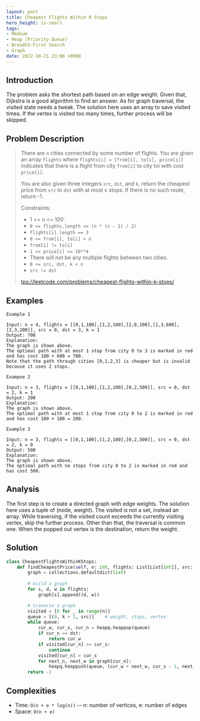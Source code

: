 ```yaml
---
layout: post
title: Cheapest Flights Within K Stops
hero_height: is-small
tags:
- Medium
- Heap (Priority Queue)
- Breadth-First Search
- Graph
date: 2022-10-21 23:08 +0900
---
```

## Introduction
The problem asks the shortest path based on an edge weight.
Given that, Dijkstra is a good algorithm to find an answer.
As for graph traversal, the visited state needs a tweak.
The solution here uses an array to save visited times.
If the vertex is visited too many times, further process will be skipped.

## Problem Description
> There are `n` cities connected by some number of flights. You are given an array `flights` where
> `flights[i] = [from[i], to[i], price[i]]` indicates that there is a flight from city `from[i]` to city toi with cost
> `price[i]`.
>
> You are also given three integers `src`, `dst`, and `k`, return the cheapest price from `src` to `dst` with
> at most `k` stops. If there is no such route, return -1.
>
> Constraints:
> - 1 <= n <= 100`
> - `0 <= flights.length <= (n * (n - 1) / 2)`
> - `flights[i].length == 3`
> - `0 <= from[i], to[i] < n`
> - `from[i] != to[i]`
> - `1 <= price[i] <= 10**4`
> - There will not be any multiple flights between two cities.
> - `0 <= src, dst, k < n`
> - `src != dst`
>
> [tps://leetcode.com/problems/cheapest-flights-within-k-stops/](tps://leetcode.com/problems/cheapest-flights-within-k-stops/)

## Examples
```
Example 1

Input: n = 4, flights = [[0,1,100],[1,2,100],[2,0,100],[1,3,600],[2,3,200]], src = 0, dst = 3, k = 1
Output: 700
Explanation:
The graph is shown above.
The optimal path with at most 1 stop from city 0 to 3 is marked in red and has cost 100 + 600 = 700.
Note that the path through cities [0,1,2,3] is cheaper but is invalid because it uses 2 stops.
```

```
Exampoe 2

Input: n = 3, flights = [[0,1,100],[1,2,100],[0,2,500]], src = 0, dst = 2, k = 1
Output: 200
Explanation:
The graph is shown above.
The optimal path with at most 1 stop from city 0 to 2 is marked in red and has cost 100 + 100 = 200.
```

```
Example 3

Input: n = 3, flights = [[0,1,100],[1,2,100],[0,2,500]], src = 0, dst = 2, k = 0
Output: 500
Explanation:
The graph is shown above.
The optimal path with no stops from city 0 to 2 is marked in red and has cost 500.
```

## Analysis
The first step is to create a directed graph with edge weights.
The solution here uses a tuple of (node, weight).
The visited is not a set, instead an array.
While traversing, if the visited count exceeds the currently visiting vertex, skip the further process.
Other than that, the traversal is common one.
When the popped out vertex is the destination, return the weight.

## Solution
```python
class CheapestFlightsWithinKStops:
    def findCheapestPrice(self, n: int, flights: List[List[int]], src: int, dst: int, k: int) -> int:
        graph = collections.defaultdict(list)
        
        # build a graph
        for s, d, w in flights:
            graph[s].append((d, w))

        # traverse a graph
        visited = [0 for _ in range(n)]
        queue = [(0, k + 1, src)]    # weight, stops, vertex
        while queue:
            cur_w, cur_s, cur_n = heapq.heappop(queue)
            if cur_n == dst:
                return cur_w
            if visited[cur_n] >= cur_s:
                continue
            visited[cur_n] = cur_s
            for next_n, next_w in graph[cur_n]:
                heapq.heappush(queue, (cur_w + next_w, cur_s - 1, next_n))
        return -1
```

## Complexities
- Time: `O(n + e * log(n))` -- n: number of vertices, e: number of edges
- Space: `O(n + e)`

